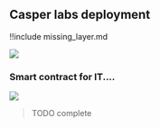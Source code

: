 ## Casper labs deployment

!!include missing_layer.md

![](img/deployment_.jpg)  

### Smart contract for IT....

![](img/smart_contract_it_.png)  

> TODO complete
